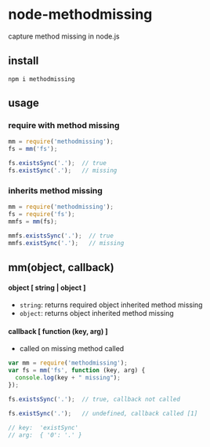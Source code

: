 node-methodmissing
==================

capture method missing in node.js

install
-------

```
npm i methodmissing
```

usage
-----

### require with method missing

```javascript
mm = require('methodmissing');
fs = mm('fs');

fs.existsSync('.');  // true
fs.existSync('.');   // missing
```

### inherits method missing

```javascript
mm = require('methodmissing');
fs = require('fs');
mmfs = mm(fs);

mmfs.existsSync('.');  // true
mmfs.existSync('.');   // missing
```

mm(object, callback)
--------------------

#### object [ string | object ]

* `string`: returns required object inherited method missing
* `object`: returns object inherited method missing

#### callback [ function (key, arg) ]

* called on missing method called

```js
var mm = require('methodmissing');
var fs = mm('fs', function (key, arg) {
  console.log(key + " missing");
});

fs.existsSync('.');  // true, callback not called

fs.existSync('.');   // undefined, callback called [1]

// key:  'existSync'
// arg:  { '0': '.' }
```
